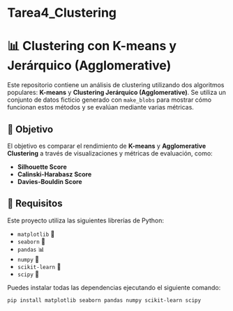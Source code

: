 # Tarea4_Clustering

# 📊 **Clustering con K-means y Jerárquico (Agglomerative)**

Este repositorio contiene un análisis de clustering utilizando dos algoritmos populares: **K-means** y **Clustering Jerárquico (Agglomerative)**. Se utiliza un conjunto de datos ficticio generado con `make_blobs` para mostrar cómo funcionan estos métodos y se evalúan mediante varias métricas.

## 🚀 **Objetivo**

El objetivo es comparar el rendimiento de **K-means** y **Agglomerative Clustering** a través de visualizaciones y métricas de evaluación, como:
- **Silhouette Score**
- **Calinski-Harabasz Score**
- **Davies-Bouldin Score**

## 🔧 **Requisitos**

Este proyecto utiliza las siguientes librerías de Python:

- `matplotlib` 🎨
- `seaborn` 🐍
- `pandas` 📊
- `numpy` 🔢
- `scikit-learn` 🤖
- `scipy` 🔬

Puedes instalar todas las dependencias ejecutando el siguiente comando:

```bash
pip install matplotlib seaborn pandas numpy scikit-learn scipy
